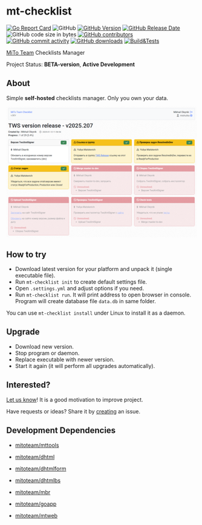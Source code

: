 # mt-checklist

[![Go Report Card](https://goreportcard.com/badge/github.com/mitoteam/mt-checklist)](https://goreportcard.com/report/github.com/mitoteam/mt-checklist)
![GitHub](https://img.shields.io/github/license/mitoteam/mt-checklist)
[![GitHub Version](https://img.shields.io/github/v/release/mitoteam/mt-checklist?logo=github)](https://github.com/mitoteam/mt-checklist)
[![GitHub Release Date](https://img.shields.io/github/release-date/mitoteam/mt-checklist)](https://github.com/mitoteam/mt-checklist/releases)
![GitHub code size in bytes](https://img.shields.io/github/languages/code-size/mitoteam/mt-checklist)
[![GitHub contributors](https://img.shields.io/github/contributors-anon/mitoteam/mt-checklist)](https://github.com/mitoteam/mt-checklist/graphs/contributors)
[![GitHub commit activity](https://img.shields.io/github/commit-activity/y/mitoteam/mt-checklist)](https://github.com/mitoteam/mt-checklist/commits)
[![GitHub downloads](https://img.shields.io/github/downloads/mitoteam/mt-checklist/total)](https://github.com/mitoteam/mt-checklist/releases)
[![Build&Tests](https://github.com/mitoteam/mt-checklist/actions/workflows/go.yml/badge.svg)](https://github.com/mitoteam/mt-checklist/actions/workflows/go.yml)

[MiTo Team](https://www.mito-team.com) Checklists Manager

Project Status: **BETA-version**, **Active Development**

## About

Simple **self-hosted** checklists manager. Only you own your data.

![screenshot](graphics/screenshot.png)

## How to try

* Download latest version for your platform and unpack it (single executable file).
* Run `mt-checklist init` to create default settings file.
* Open `.settings.yml` and adjust options if you need.
* Run `mt-checklist run`. It will print address to open browser in console. Program will create database file `data.db` in same folder.

You can use `mt-checklist install` under Linux to install it as a daemon.

## Upgrade

* Download new version.
* Stop program or daemon.
* Replace executable with newer version.
* Start it again (it will perform all upgrades automatically).

## Interested?

[Let us know](mailto:checklist@mito-team.com)! It is a good motivation to improve project.

Have requests or ideas? Share it by [creating](https://github.com/mitoteam/mt-checklist/issues/new/choose) an issue.

## Development Dependencies

* [mitoteam/mttools](https://github.com/mitoteam/mttools)
* [mitoteam/dhtml](https://github.com/mitoteam/dhtml)
* [mitoteam/dhtmlform](https://github.com/mitoteam/dhtmlform)
* [mitoteam/dhtmlbs](https://github.com/mitoteam/dhtmlbs)
* [mitoteam/mbr](https://github.com/mitoteam/mbr)

* [mitoteam/goapp](https://github.com/mitoteam/goapp)
* [mitoteam/mtweb](https://github.com/mitoteam/mtweb)
